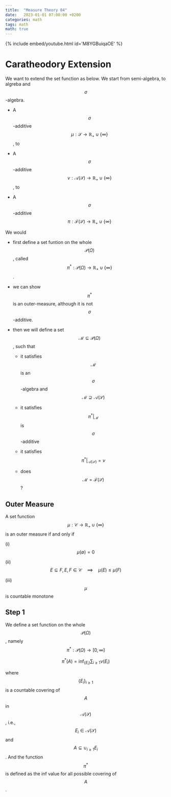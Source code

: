 ```yaml
---
title:  "Measure Theory 04"
date:   2023-01-01 07:00:00 +0200
categories: math
tags: math
math: true
---
```



{% include embed/youtube.html id='M8YGBuiqaOE' %}

# Caratheodory Extension

We want to extend the set function as below.
We start from semi-algebra, to algreba and $$\sigma$$-algebra.

- A $$\sigma$$-additive $$\mu: \mathscr{S} \to \mathbb{R}_{+} \cup \{\infty\}$$, to

- A $$\sigma$$-additive $$\nu: \mathscr{A}(\mathscr{S}) \to \mathbb{R}_{+} \cup \{\infty\}$$, to

- A $$\sigma$$-additive $$\pi: \mathscr{F}(\mathscr{S}) \to \mathbb{R}_{+} \cup \{\infty\}$$

We would

- first define a set funtion on the whole $$\mathscr{P}(\Omega)$$, called $$\pi^{*}: \mathscr{P}(\Omega) \to \mathbb{R}_+ \cup \{\infty\}$$.

- we can show $$\pi^{*}$$ is an outer-measure, although it is not $$\sigma$$-additive.

- then we will define a set $$\mathscr{M} \subseteq \mathscr{P}(\Omega)$$, such that

  - it satisfies $$\mathscr{M}$$ is an $$\sigma$$-algebra and $$\mathscr{M} \supseteq \mathscr{A}(\mathscr{S})$$

  - it satisfies $$\pi^* \vert_{\mathscr{M}}$$ is $$\sigma$$-additive

  - it satisfies $$\pi^* \vert_{\mathscr{A}(\mathscr{S})} = \nu$$

  - does $$\mathscr{M} = \mathscr{F}(\mathscr{S})$$?

## Outer Measure

A set function $$\mu: \mathscr{C} \to \mathbb{R}_+ \cup \{\infty\}$$ is an outer measure if and only if


(i) $$\mu(\emptyset) = 0$$

(ii) $$E \subseteq F, E, F \in \mathscr{C} \quad \implies \quad \mu(E) \le \mu(F)$$

(iii) $$\mu$$ is countable monotone

## Step 1

We define a set function on the whole $$\mathscr{P}(\Omega)$$, namely $$\pi^*: \mathscr{P}(\Omega) \to [0,\infty]$$

$$
\pi^*(A) = \inf_{\{E_i\}} \sum_{i \ge 1} \nu(E_i)
$$

where $$\{E_i\}_{i \ge 1}$$ is a countable covering of $$A$$ in $$\mathscr{A}(\mathscr{S})$$, i.e., $$E_i \in \mathscr{A}(\mathscr{S})$$ and $$A \subseteq \cup_{i \ge 1} E_i$$.
And the function $$\pi^*$$ is defined as the inf value for all possible covering of $$A$$.
